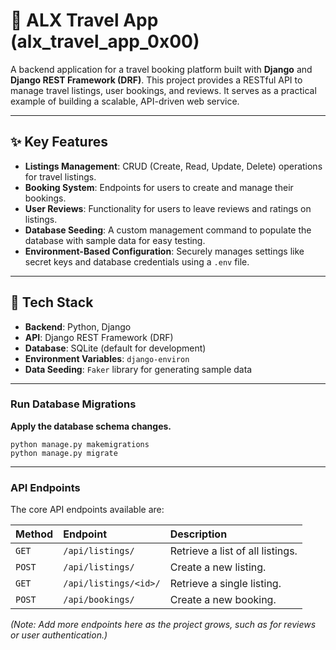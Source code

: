 # 🧳 ALX Travel App (alx_travel_app_0x00)

A backend application for a travel booking platform built with **Django** and **Django REST Framework (DRF)**. This project provides a RESTful API to manage travel listings, user bookings, and reviews. It serves as a practical example of building a scalable, API-driven web service.

---

## ✨ Key Features

-   **Listings Management**: CRUD (Create, Read, Update, Delete) operations for travel listings.
-   **Booking System**: Endpoints for users to create and manage their bookings.
-   **User Reviews**: Functionality for users to leave reviews and ratings on listings.
-   **Database Seeding**: A custom management command to populate the database with sample data for easy testing.
-   **Environment-Based Configuration**: Securely manages settings like secret keys and database credentials using a `.env` file.

---

## 🚀 Tech Stack

-   **Backend**: Python, Django
-   **API**: Django REST Framework (DRF)
-   **Database**: SQLite (default for development)
-   **Environment Variables**: `django-environ`
-   **Data Seeding**: `Faker` library for generating sample data

---


### Run Database Migrations

**Apply the database schema changes.**

    python manage.py makemigrations
    python manage.py migrate

---
### API Endpoints

The core API endpoints available are:

| Method | Endpoint              | Description                      |
| :----- | :-------------------- | :------------------------------- |
| `GET`  | `/api/listings/`      | Retrieve a list of all listings. |
| `POST` | `/api/listings/`      | Create a new listing.            |
| `GET`  | `/api/listings/<id>/` | Retrieve a single listing.       |
| `POST` | `/api/bookings/`      | Create a new booking.            |

*(Note: Add more endpoints here as the project grows, such as for reviews or user authentication.)*
